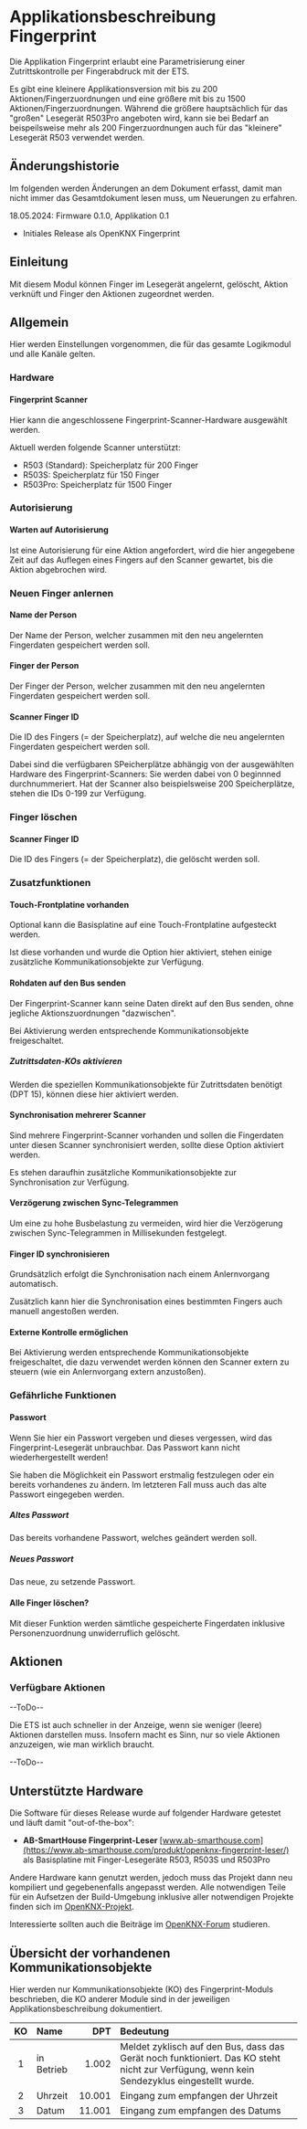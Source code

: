 <!-- 
cSpell:words knxprod EEPROM Ausgangstrigger Sonnenstandsbezogene Sonnenauf vollzumüllen Enocean Pieptönen platformio
cSpell:words softwareseitig untergangszeit Urlaubsinfo Feiertagsinfo Konverterfunktionen Vergleicher Geokoordinaten
cSpell:words Konstantenbelegung vorzubelegen Intervallvergleich Hysteresevergleich Uebersicht Logiktrigger priorität
cSpell:words Szenenkonverter Szenennummern Zahlenbasierte Intervallgrenzen Hystereseschalter Ganzzahlbasierte
cSpell:words erwartungskonform hardwareabhängig Rueckkopplung eingabebereit maliges AUSschaltverzögerung EINschaltverzögerung
cSpell:words Triggersignal expample runterladen Wiregateway updatefähige Updatefunktion Auskühlalarm Zaehler tagestrigger
cSpell:words mgeramb ambiente Ambientenbeleuchtung
-->

# Applikationsbeschreibung Fingerprint

Die Applikation Fingerprint erlaubt eine Parametrisierung einer Zutrittskontrolle per Fingerabdruck mit der ETS.

Es gibt eine kleinere Applikationsversion mit bis zu 200 Aktionen/Fingerzuordnungen und eine größere mit bis zu 1500 Aktionen/Fingerzuordnungen. Während die größere hauptsächlich für das "großen" Lesegerät R503Pro angeboten wird, kann sie bei Bedarf an beispeilsweise mehr als 200 Fingerzuordnungen auch für das "kleinere" Lesegerät R503 verwendet werden.

## Änderungshistorie

Im folgenden werden Änderungen an dem Dokument erfasst, damit man nicht immer das Gesamtdokument lesen muss, um Neuerungen zu erfahren.

18.05.2024: Firmware 0.1.0, Applikation 0.1

* Initiales Release als OpenKNX Fingerprint

## **Einleitung**

<!-- DOC HelpContext="Dokumentation" -->
Mit diesem Modul können Finger im Lesegerät angelernt, gelöscht, Aktion verknüft und Finger den Aktionen zugeordnet werden.

## **Allgemein**

Hier werden Einstellungen vorgenommen, die für das gesamte Logikmodul und alle Kanäle gelten.

### Hardware

<!-- DOC -->
#### **Fingerprint Scanner**

Hier kann die angeschlossene Fingerprint-Scanner-Hardware ausgewählt werden.

Aktuell werden folgende Scanner unterstützt:

* R503 (Standard): Speicherplatz für 200 Finger
* R503S: Speicherplatz für 150 Finger
* R503Pro: Speicherplatz für 1500 Finger

### Autorisierung

<!-- DOC -->
#### **Warten auf Autorisierung**

Ist eine Autorisierung für eine Aktion angefordert, wird die hier angegebene Zeit auf das Auflegen eines Fingers auf den Scanner gewartet, bis die Aktion abgebrochen wird.

### Neuen Finger anlernen

<!-- DOC -->
#### **Name der Person**

Der Name der Person, welcher zusammen mit den neu angelernten Fingerdaten gespeichert werden soll.

<!-- DOC -->
#### **Finger der Person**

Der Finger der Person, welcher zusammen mit den neu angelernten Fingerdaten gespeichert werden soll.

<!-- DOC -->
#### **Scanner Finger ID**

Die ID des Fingers (= der Speicherplatz), auf welche die neu angelernten Fingerdaten gespeichert werden soll.

Dabei sind die verfügbaren SPeicherplätze abhängig von der ausgewählten Hardware des Fingerprint-Scanners:
Sie werden dabei von 0 beginnned durchnummeriert. Hat der Scanner also beispielsweise 200 Speicherplätze, stehen die IDs 0-199 zur Verfügung.

### Finger löschen

<!-- DOC -->
#### **Scanner Finger ID**

Die ID des Fingers (= der Speicherplatz), die gelöscht werden soll.

### Zusatzfunktionen

<!-- DOC -->
#### **Touch-Frontplatine vorhanden**

Optional kann die Basisplatine auf eine Touch-Frontplatine aufgesteckt werden.

Ist diese vorhanden und wurde die Option hier aktiviert, stehen einige zusätzliche Kommunikationsobjekte zur Verfügung. 

<!-- DOC -->
#### **Rohdaten auf den Bus senden**

Der Fingerprint-Scanner kann seine Daten direkt auf den Bus senden, ohne jegliche Aktionszuordnungen "dazwischen".

Bei Aktivierung werden entsprechende Kommunikationsobjekte freigeschaltet.

<!-- DOC -->
##### **Zutrittsdaten-KOs aktivieren**

Werden die speziellen Kommunikationsobjekte für Zutrittsdaten benötigt (DPT 15), können diese hier aktiviert werden.

<!-- DOC -->
#### **Synchronisation mehrerer Scanner**

Sind mehrere Fingerprint-Scanner vorhanden und sollen die Fingerdaten unter diesen Scanner synchronisiert werden, sollte diese Option aktiviert werden.

Es stehen daraufhin zusätzliche Kommunikationsobjekte zur Synchronisation zur Verfügung.

<!-- DOC -->
#### **Verzögerung zwischen Sync-Telegrammen**

Um eine zu hohe Busbelastung zu vermeiden, wird hier die Verzögerung zwischen Sync-Telegrammen in Millisekunden festgelegt.

<!-- DOC -->
#### **Finger ID synchronisieren**

Grundsätzlich erfolgt die Synchronisation nach einem Anlernvorgang automatisch.

Zusätzlich kann hier die Synchronisation eines bestimmten Fingers auch manuell angestoßen werden.

<!-- DOC -->
#### **Externe Kontrolle ermöglichen**

Bei Aktivierung werden entsprechende Kommunikationsobjekte freigeschaltet, die dazu verwendet werden können den Scanner extern zu steuern (wie ein Anlernvorgang extern anzustoßen).

### **Gefährliche Funktionen**

<!-- DOC -->
#### **Passwort**

Wenn Sie hier ein Passwort vergeben und dieses vergessen, wird das Fingerprint-Lesegerät unbrauchbar. Das Passwort kann nicht wiederhergestellt werden!

Sie haben die Möglichkeit ein Passwort erstmalig festzulegen oder ein bereits vorhandenes zu ändern. Im letzteren Fall muss auch das alte Passwort eingegeben werden.

<!-- DOC -->
##### **Altes Passwort**

Das bereits vorhandene Passwort, welches geändert werden soll.

<!-- DOC -->
##### **Neues Passwort**

Das neue, zu setzende Passwort.

<!-- DOC -->
#### **Alle Finger löschen?**

Mit dieser Funktion werden sämtliche gespeicherte Fingerdaten inklusive Personenzuordnung unwiderruflich gelöscht.

## Aktionen

<!-- DOC -->
### **Verfügbare Aktionen**

--ToDo--

Die ETS ist auch schneller in der Anzeige, wenn sie weniger (leere) Aktionen darstellen muss. Insofern macht es Sinn, nur so viele Aktionen anzuzeigen, wie man wirklich braucht.

--ToDo--



## **Unterstützte Hardware**

Die Software für dieses Release wurde auf folgender Hardware getestet und läuft damit "out-of-the-box":

* **AB-SmartHouse Fingerprint-Leser** [www.ab-smarthouse.com](https://www.ab-smarthouse.com/produkt/openknx-fingerprint-leser/) als Basisplatine mit Finger-Lesegeräte R503, R503S und R503Pro

Andere Hardware kann genutzt werden, jedoch muss das Projekt dann neu kompiliert und gegebenenfalls angepasst werden. Alle notwendigen Teile für ein Aufsetzen der Build-Umgebung inklusive aller notwendigen Projekte finden sich im [OpenKNX-Projekt](https://github.com/OpenKNX).

Interessierte sollten auch die Beiträge im [OpenKNX-Forum](https://knx-user-forum.de/forum/projektforen/openknx) studieren.

## **Übersicht der vorhandenen Kommunikationsobjekte**

Hier werden nur Kommunikationsobjekte (KO) des Fingerprint-Moduls beschrieben, die KO anderer Module sind in der jeweiligen Applikationsbeschreibung dokumentiert.

KO | Name | DPT | Bedeutung
:---:|:---|---:|:--
1 | in Betrieb | 1.002 | Meldet zyklisch auf den Bus, dass das Gerät noch funktioniert. Das KO steht nicht zur Verfügung, wenn kein Sendezyklus eingestellt wurde.
2 | Uhrzeit | 10.001 | Eingang zum empfangen der Uhrzeit
3 | Datum | 11.001 | Eingang zum empfangen des Datums
